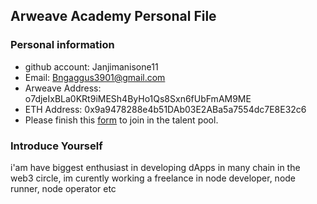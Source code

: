 ## Arweave Academy Personal File

### Personal information

- github account: Janjimanisone11
- Email: Bngaggus3901@gmail.com
- Arweave Address: o7djeIxBLa0KRt9iMESh4ByHo1Qs8Sxn6fUbFmAM9ME
- ETH Address: 0x9a9478288e4b51DAb03E2ABa5a7554dc7E8E32c6
- Please finish this [form](https://docs.google.com/forms/d/e/1FAIpQLSfWA5fIIcBgmRppm3jNz5vmf9Mai_QMVil-2pO4r7YKn_Zhtw/viewform?usp=sf_link) to join in the talent pool.

### Introduce Yourself
 i'am have biggest enthusiast in developing dApps in many chain in the web3 circle, im curently working a freelance in node developer, node runner, node operator etc
